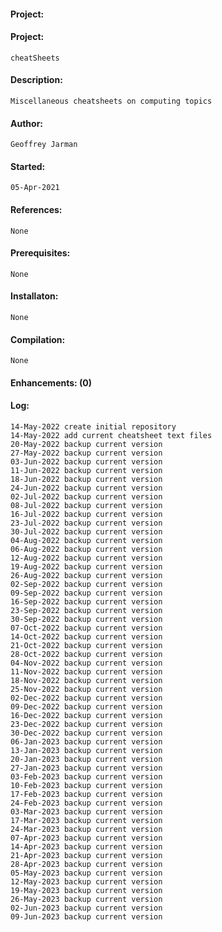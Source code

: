#### Project:
#### Project:
    cheatSheets
#### Description:
    Miscellaneous cheatsheets on computing topics
#### Author:
    Geoffrey Jarman
#### Started:
    05-Apr-2021
#### References:
    None
#### Prerequisites:
    None
#### Installaton:
    None
#### Compilation:
    None
#### Enhancements: (0)
#### Log:
    14-May-2022 create initial repository
    14-May-2022 add current cheatsheet text files
    20-May-2022 backup current version
    27-May-2022 backup current version
    03-Jun-2022 backup current version
    11-Jun-2022 backup current version
    18-Jun-2022 backup current version
    24-Jun-2022 backup current version
    02-Jul-2022 backup current version
    08-Jul-2022 backup current version
    16-Jul-2022 backup current version
    23-Jul-2022 backup current version
    30-Jul-2022 backup current version
    04-Aug-2022 backup current version
    06-Aug-2022 backup current version
    12-Aug-2022 backup current version
    19-Aug-2022 backup current version
    26-Aug-2022 backup current version
    02-Sep-2022 backup current version
    09-Sep-2022 backup current version
    16-Sep-2022 backup current version
    23-Sep-2022 backup current version
    30-Sep-2022 backup current version
    07-Oct-2022 backup current version
    14-Oct-2022 backup current version
    21-Oct-2022 backup current version
    28-Oct-2022 backup current version
    04-Nov-2022 backup current version
    11-Nov-2022 backup current version
    18-Nov-2022 backup current version
    25-Nov-2022 backup current version
    02-Dec-2022 backup current version
    09-Dec-2022 backup current version
    16-Dec-2022 backup current version
    23-Dec-2022 backup current version
    30-Dec-2022 backup current version
    06-Jan-2023 backup current version
    13-Jan-2023 backup current version
    20-Jan-2023 backup current version
    27-Jan-2023 backup current version
    03-Feb-2023 backup current version
    10-Feb-2023 backup current version
    17-Feb-2023 backup current version
    24-Feb-2023 backup current version
    03-Mar-2023 backup current version
    17-Mar-2023 backup current version
    24-Mar-2023 backup current version
    07-Apr-2023 backup current version
    14-Apr-2023 backup current version
    21-Apr-2023 backup current version
    28-Apr-2023 backup current version
    05-May-2023 backup current version
    12-May-2023 backup current version
    19-May-2023 backup current version
    26-May-2023 backup current version
    02-Jun-2023 backup current version
    09-Jun-2023 backup current version
